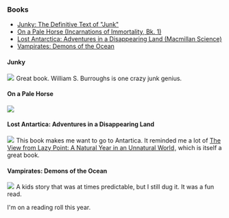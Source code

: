### Books

* <a href="http://www.amazon.com/gp/product/0802120423/ref=as_li_ss_tl?ie=UTF8&camp=1789&creative=390957&creativeASIN=0802120423&linkCode=as2&tag=lambdaphant-20">Junky: The Definitive Text of "Junk"</a><img src="http://ir-na.amazon-adsystem.com/e/ir?t=lambdaphant-20&l=as2&o=1&a=0802120423" width="1" height="1" border="0" alt="" style="border:none !important; margin:0px !important;" />
* <a href="http://www.amazon.com/gp/product/0345338588/ref=as_li_ss_tl?ie=UTF8&camp=1789&creative=390957&creativeASIN=0345338588&linkCode=as2&tag=lambdaphant-20">On a Pale Horse (Incarnations of Immortality, Bk. 1)</a><img src="http://ir-na.amazon-adsystem.com/e/ir?t=lambdaphant-20&l=as2&o=1&a=0345338588" width="1" height="1" border="0" alt="" style="border:none !important; margin:0px !important;" />
* <a href="http://www.amazon.com/gp/product/0230112455/ref=as_li_ss_tl?ie=UTF8&camp=1789&creative=390957&creativeASIN=0230112455&linkCode=as2&tag=lambdaphant-20">Lost Antarctica: Adventures in a Disappearing Land (Macmillan Science)</a><img src="http://ir-na.amazon-adsystem.com/e/ir?t=lambdaphant-20&l=as2&o=1&a=0230112455" width="1" height="1" border="0" alt="" style="border:none !important; margin:0px !important;" /> 
* <a href="http://www.amazon.com/gp/product/0316014443/ref=as_li_ss_tl?ie=UTF8&camp=1789&creative=390957&creativeASIN=0316014443&linkCode=as2&tag=lambdaphant-20">Vampirates: Demons of the Ocean</a><img src="http://ir-na.amazon-adsystem.com/e/ir?t=lambdaphant-20&l=as2&o=1&a=0316014443" width="1" height="1" border="0" alt="" style="border:none !important; margin:0px !important;" />

#### Junky
<a href="http://www.amazon.com/gp/product/0802120423/ref=as_li_ss_il?ie=UTF8&camp=1789&creative=390957&creativeASIN=0802120423&linkCode=as2&tag=lambdaphant-20"><img border="0" src="http://ws-na.amazon-adsystem.com/widgets/q?_encoding=UTF8&ASIN=0802120423&Format=_SL110_&ID=AsinImage&MarketPlace=US&ServiceVersion=20070822&WS=1&tag=lambdaphant-20" ></a><img src="http://ir-na.amazon-adsystem.com/e/ir?t=lambdaphant-20&l=as2&o=1&a=0802120423" width="1" height="1" border="0" alt="" style="border:none !important; margin:0px !important;" />
Great book. William S. Burroughs is one crazy junk genius.


#### On a Pale Horse
<a href="http://www.amazon.com/gp/product/0345338588/ref=as_li_ss_il?ie=UTF8&camp=1789&creative=390957&creativeASIN=0345338588&linkCode=as2&tag=lambdaphant-20"><img border="0" src="http://ws-na.amazon-adsystem.com/widgets/q?_encoding=UTF8&ASIN=0345338588&Format=_SL110_&ID=AsinImage&MarketPlace=US&ServiceVersion=20070822&WS=1&tag=lambdaphant-20" ></a><img src="http://ir-na.amazon-adsystem.com/e/ir?t=lambdaphant-20&l=as2&o=1&a=0345338588" width="1" height="1" border="0" alt="" style="border:none !important; margin:0px !important;" />

#### Lost Antartica: Adventures in a Disappearing Land
<a href="http://www.amazon.com/gp/product/0230112455/ref=as_li_ss_il?ie=UTF8&camp=1789&creative=390957&creativeASIN=0230112455&linkCode=as2&tag=lambdaphant-20"><img border="0" src="http://ws-na.amazon-adsystem.com/widgets/q?_encoding=UTF8&ASIN=0230112455&Format=_SL110_&ID=AsinImage&MarketPlace=US&ServiceVersion=20070822&WS=1&tag=lambdaphant-20" ></a><img src="http://ir-na.amazon-adsystem.com/e/ir?t=lambdaphant-20&l=as2&o=1&a=0230112455" width="1" height="1" border="0" alt="" style="border:none !important; margin:0px !important;" />
This book makes me want to go to Antartica. It reminded me a lot of <a href="http://www.amazon.com/gp/product/1250002710/ref=as_li_ss_tl?ie=UTF8&camp=1789&creative=390957&creativeASIN=1250002710&linkCode=as2&tag=lambdaphant-20">The View from Lazy Point: A Natural Year in an Unnatural World</a><img src="http://ir-na.amazon-adsystem.com/e/ir?t=lambdaphant-20&l=as2&o=1&a=1250002710" width="1" height="1" border="0" alt="" style="border:none !important; margin:0px !important;" />, which is itself a great book.

#### Vampirates: Demons of the Ocean
<a href="http://www.amazon.com/gp/product/0316014443/ref=as_li_ss_il?ie=UTF8&camp=1789&creative=390957&creativeASIN=0316014443&linkCode=as2&tag=lambdaphant-20"><img border="0" src="http://ws-na.amazon-adsystem.com/widgets/q?_encoding=UTF8&ASIN=0316014443&Format=_SL110_&ID=AsinImage&MarketPlace=US&ServiceVersion=20070822&WS=1&tag=lambdaphant-20" ></a><img src="http://ir-na.amazon-adsystem.com/e/ir?t=lambdaphant-20&l=as2&o=1&a=0316014443" width="1" height="1" border="0" alt="" style="border:none !important; margin:0px !important;" />
A kids story that was at times predictable, but I still dug it. It was a fun read.

I'm on a reading roll this year.
